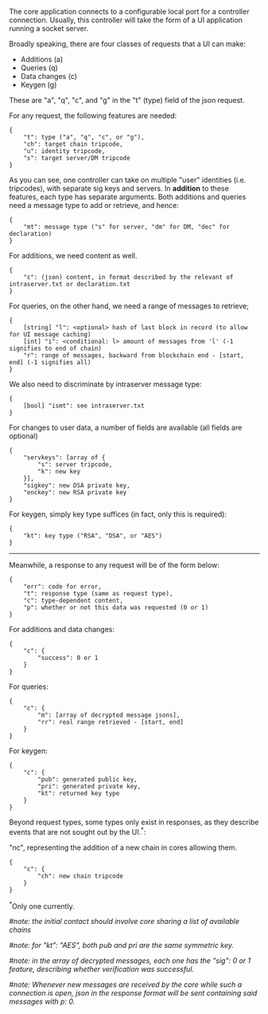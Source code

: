 The core application connects to a configurable local port for a controller connection.
Usually, this controller will take the form of a UI application running a socket server.

Broadly speaking, there are four classes of requests that a UI can make:
- Additions (a)
- Queries (q)
- Data changes (c)
- Keygen (g)

These are "a", "q", "c", and "g" in the "t" (type) field of the json request.

For any request, the following features are needed:
```
{
    "t": type ("a", "q", "c", or "g"),
    "ch": target chain tripcode,
    "u": identity tripcode,
    "s": target server/DM tripcode
}
```
As you can see, one controller can take on multiple "user" identities (i.e. tripcodes), with separate sig keys and servers.
In **addition** to these features, each type has separate arguments.
Both additions and queries need a message type to add or retrieve, and hence:
```
{
    "mt": message type ("s" for server, "dm" for DM, "dec" for declaration)
}
```
For additions, we need content as well. 
```
{
    "c": (json) content, in format described by the relevant of intraserver.txt or declaration.txt
}
```
For queries, on the other hand, we need a range of messages to retrieve;
```
{
    [string] "l": <optional> hash of last block in record (to allow for UI message caching)
    [int] "i": <conditional: l> amount of messages from 'l' (-1 signifies to end of chain)
    "r": range of messages, backward from blockchain end - [start, end] (-1 signifies all)
}
```
We also need to discriminate by intraserver message type:
```
{
    [bool] "ismt": see intraserver.txt
}
```
For changes to user data, a number of fields are available (all fields are optional)
```
{
    "servkeys": [array of {
        "s": server tripcode,
        "k": new key
    }],
    "sigkey": new DSA private key,
    "enckey": new RSA private key
}
```
For keygen, simply key type suffices (in fact, only this is required):
```
{
    "kt": key type ("RSA", "DSA", or "AES")
}
```

----

Meanwhile, a response to any request will be of the form below:
```
{
    "err": code for error,
    "t": response type (same as request type),
    "c": type-dependent content,
    "p": whether or not this data was requested (0 or 1)
}
```
For additions and data changes:
```
{
    "c": {
        "success": 0 or 1
    }
}
```
For queries:
```
{
    "c": {
        "m": [array of decrypted message jsons],
        "rr": real range retrieved - [start, end]
    }
}
```
For keygen:
```
{
    "c": {
        "pub": generated public key,
        "pri": generated private key,
        "kt": returned key type
    }
}
```
Beyond request types, some types only exist in responses, as they describe events that are not sought out by the UI.<sup>*</sup>:

"nc", representing the addition of a new chain in cores allowing them.
```
{
    "c": {
        "ch": new chain tripcode
    }
}
```

<sup>*</sup>Only one currently.

*#note: the initial contact should involve core sharing a list of available chains*

*#note: for "kt": "AES", both pub and pri are the same symmetric key.*

*#note: in the array of decrypted messages, each one has the "sig": 0 or 1 feature, describing whether verification was successful.*

*#note: Whenever new messages are received by the core while such a connection is open, json in the response format will be sent containing said messages with p: 0.*
